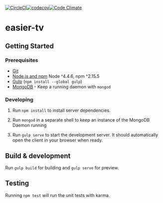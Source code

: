 [![CircleCI](https://circleci.com/gh/jhunken/sliced.tv.svg?style=svg&circle-token=b8f3d32891a3cd47d8e77921057a7e3399ac2255)](https://circleci.com/gh/jhunken/sliced.tv)[![codecov](https://codecov.io/gh/jhunken/sliced.tv/branch/develop/graph/badge.svg)](https://codecov.io/gh/jhunken/sliced.tv)[![Code Climate](https://codeclimate.com/github/jhunken/sliced.tv/badges/gpa.svg)](https://codeclimate.com/github/jhunken/sliced.tv)
# easier-tv

## Getting Started

### Prerequisites

- [Git](https://git-scm.com/)
- [Node.js and npm](nodejs.org) Node ^4.4.6, npm ^2.15.5
- [Gulp](http://gulpjs.com/) (`npm install --global gulp`)
- [MongoDB](https://www.mongodb.org/) - Keep a running daemon with `mongod`

### Developing

1. Run `npm install` to install server dependencies.

2. Run `mongod` in a separate shell to keep an instance of the MongoDB Daemon running

3. Run `gulp serve` to start the development server. It should automatically open the client in your browser when ready.

## Build & development

Run `gulp build` for building and `gulp serve` for preview.

## Testing

Running `npm test` will run the unit tests with karma.
